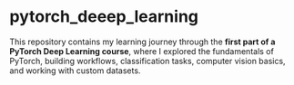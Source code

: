 # pytorch_deeep_learning
This repository contains my learning journey through the **first part of a PyTorch Deep Learning course**, where I explored the fundamentals of PyTorch, building workflows, classification tasks, computer vision basics, and working with custom datasets.  
